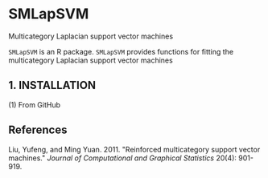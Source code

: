 # SMLapSVM
Multicategory Laplacian support vector machines

```SMLapSVM``` is an R package. ```SMLapSVM``` provides functions for fitting the multicategory Laplacian support vector machines 

## 1. INSTALLATION

(1) From GitHub


## References
Liu, Yufeng, and Ming Yuan. 2011. 
"Reinforced multicategory support vector machines."
*Journal of Computational and Graphical Statistics* 20(4): 901-919.
